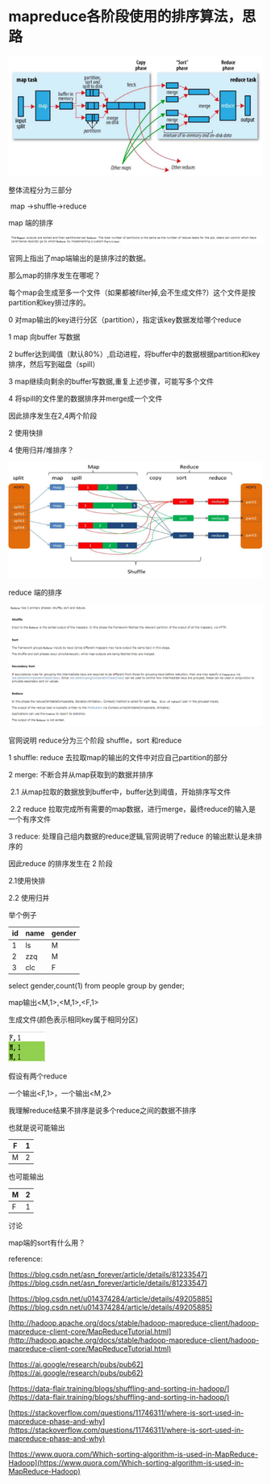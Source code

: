 # mapreduce各阶段使用的排序算法，思路

![200258mrrmtyzxguud7t0r](pic\200258mrrmtyzxguud7t0r.png)

整体流程分为三部分

​	map ->shuffle->reduce



map 端的排序

![1559114710(1)](pic\1559114710(1).jpg)

官网上指出了map端输出的是排序过的数据。

那么map的排序发生在哪呢？

每个map会生成至多一个文件（如果都被filter掉,会不生成文件?）这个文件是按partition和key排过序的。

0 对map输出的key进行分区（partition），指定该key数据发给哪个reduce

1 map 向buffer 写数据

2 buffer达到阈值（默认80%）,启动进程，将buffer中的数据根据partition和key排序，然后写到磁盘（spill）

3 map继续向剩余的buffer写数据,重复上述步骤，可能写多个文件

4 将spill的文件里的数据排序并merge成一个文件



因此排序发生在2,4两个阶段

2 使用快排

4 使用归并/堆排序？



![1227334-20170829093644390-891096982](pic\1227334-20170829093644390-891096982.png)







reduce 端的排序

![1559115056(1)](pic\1559115056(1).jpg)

官网说明 reduce分为三个阶段 shuffle，sort 和reduce



1 shuffle: reduce 去拉取map的输出的文件中对应自己partition的部分

2 merge: 不断合并从map获取到的数据并排序

​	2.1 从map拉取的数据放到buffer中，buffer达到阈值，开始排序写文件

​	2.2 reduce 拉取完成所有需要的map数据，进行merge，最终reduce的输入是一个有序文件

3 reduce: 处理自己组内数据的reduce逻辑,官网说明了reduce 的输出默认是未排序的



因此reduce 的排序发生在 2 阶段

2.1使用快排

2.2 使用归并





举个例子

| id   | name | gender |
| ---- | ---- | ------ |
| 1    | ls   | M      |
| 2    | zzq  | M      |
| 3    | clc  | F      |



select gender,count(1) from people group by gender;



map输出<M,1>,<M,1>,<F,1>



生成文件(颜色表示相同key属于相同分区)

![1559118949](pic\1559118949.jpg)



假设有两个reduce

一个输出<F,1>，一个输出<M,2>

我理解reduce结果不排序是说多个reduce之间的数据不排序

也就是说可能输出

| F    | 1    |
| ---- | ---- |
| M    | 2    |



也可能输出

| M    | 2    |
| ---- | ---- |
| F    | 1    |



讨论

map端的sort有什么用？





reference:

[https://blog.csdn.net/asn_forever/article/details/81233547](https://blog.csdn.net/asn_forever/article/details/81233547)

[https://blog.csdn.net/u014374284/article/details/49205885](https://blog.csdn.net/u014374284/article/details/49205885)

[http://hadoop.apache.org/docs/stable/hadoop-mapreduce-client/hadoop-mapreduce-client-core/MapReduceTutorial.html](http://hadoop.apache.org/docs/stable/hadoop-mapreduce-client/hadoop-mapreduce-client-core/MapReduceTutorial.html)

[https://ai.google/research/pubs/pub62](https://ai.google/research/pubs/pub62)

[https://data-flair.training/blogs/shuffling-and-sorting-in-hadoop/](https://data-flair.training/blogs/shuffling-and-sorting-in-hadoop/)

[https://stackoverflow.com/questions/11746311/where-is-sort-used-in-mapreduce-phase-and-why](https://stackoverflow.com/questions/11746311/where-is-sort-used-in-mapreduce-phase-and-why)

[https://www.quora.com/Which-sorting-algorithm-is-used-in-MapReduce-Hadoop](https://www.quora.com/Which-sorting-algorithm-is-used-in-MapReduce-Hadoop)